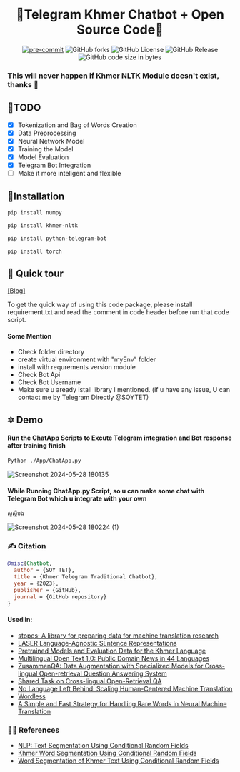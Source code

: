 <div align="center">

# 🏅Telegram Khmer Chatbot + Open Source Code🏅

[![pre-commit](https://img.shields.io/badge/pre--commit-enabled-brightgreen?logo=pre-commit&logoColor=white)](https://github.com/pre-commit/pre-commit)
<img alt="GitHub forks" src="https://img.shields.io/github/forks/SOYTET/Telegram-Chatbot">
<img alt="GitHub License" src="https://img.shields.io/github/license/SOYTET/Telegram-Chatbot">
<img alt="GitHub Release" src="https://img.shields.io/github/v/release/SOYTET/Telegram-Chatbot">
<img alt="GitHub code size in bytes" src="https://img.shields.io/github/languages/code-size/SOYTET/Telegram-Chatbot">




</div>

### This will never happen if Khmer NLTK Module doesn't exist, thanks 🙏
## 🎯TODO

- [X] Tokenization and Bag of Words Creation
- [X] Data Preprocessing
- [X] Neural Network Model
- [X] Training the Model
- [X] Model Evaluation
- [X] Telegram Bot Integration
- [ ] Make it more inteligent and flexible

## 💪Installation

```bash
pip install numpy
```
```bash
pip install khmer-nltk
```
```bash
pip install python-telegram-bot
```
```bash
pip install torch
```

## 🏹 Quick tour

[[Blog]](https://ikhode.blogspot.com/)

To get the quick way of using this code package, please install requirement.txt  and read the comment in code header before run that code script. 
#### Some Mention
- Check folder directory 
- create virtual environment with "myEnv" folder
- install with requrements version module
- Check Bot Api 
- Check Bot Username
- Make sure u aready istall library I mentioned.
(if u have any issue, U can contact me by Telegram Directly @SOYTET)

## 🔯 Demo

#### Run the ChatApp Scripts to Excute Telegram integration and Bot response after training finish
```bash
Python ./App/ChatApp.py
```
![Screenshot 2024-05-28 180135](https://github.com/SOYTET/Telegram-Chatbot/assets/132768132/422ad075-38b3-45aa-b39d-9544491f9bea)


#### While Running ChatApp.py Script, so u can make some chat with Telegram Bot which u integrate with your own
```bash
សួស្ដីបង
```
![Screenshot 2024-05-28 180224 (1)](https://github.com/SOYTET/Telegram-Chatbot/assets/132768132/d7462838-f301-4723-b52a-aa4efe63e204)


### ✍️ Citation

```bibtex
@misc{Chatbot,
  author = {SOY TET},
  title = {Khmer Telegram Traditional Chatbot},
  year = {2023},
  publisher = {GitHub},
  journal = {GitHub repository}
}
```
#### Used in:
- [stopes: A library for preparing data for machine translation research](https://github.com/facebookresearch/stopes)
- [LASER Language-Agnostic SEntence Representations](https://github.com/facebookresearch/LASER)
- [Pretrained Models and Evaluation Data for the Khmer Language](https://ieeexplore.ieee.org/stamp/stamp.jsp?arnumber=9645441)
- [Multilingual Open Text 1.0: Public Domain News in 44 Languages](https://arxiv.org/pdf/2201.05609.pdf)
- [ZusammenQA: Data Augmentation with Specialized Models for Cross-lingual Open-retrieval Question Answering System](https://arxiv.org/pdf/2205.14981.pdf)
- [Shared Task on Cross-lingual Open-Retrieval QA](https://www.aclweb.org/portal/content/shared-task-cross-lingual-open-retrieval-qa)
- [No Language Left Behind: Scaling Human-Centered Machine Translation](https://research.facebook.com/publications/no-language-left-behind/)
- [Wordless](https://github.com/BLKSerene/Wordless)
- [A Simple and Fast Strategy for Handling Rare Words in Neural Machine Translation](https://aclanthology.org/2022.aacl-srw.6/)

### 👨‍🎓 References

- [NLP: Text Segmentation Using Conditional Random Fields](https://medium.com/@phylypo/nlp-text-segmentation-using-conditional-random-fields-e8ff1d2b6060)
- [Khmer Word Segmentation Using Conditional Random Fields](https://www2.nict.go.jp/astrec-att/member/ding/KhNLP2015-SEG.pdf)
- [Word Segmentation of Khmer Text Using Conditional Random Fields](https://medium.com/@phylypo/segmentation-of-khmer-text-using-conditional-random-fields-3a2d4d73956a)
